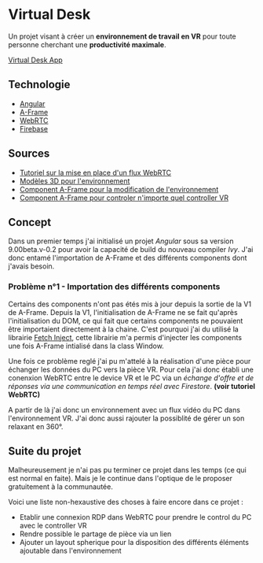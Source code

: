 # Virtual Desk
Un projet visant à créer un **environnement de travail en VR** pour toute personne cherchant une **productivité maximale**.

[Virtual Desk App](https://virtual-desk-dc535.web.app/)

## Technologie
* [Angular](https://angular.io/)
* [A-Frame](https://aframe.io/)
* [WebRTC](https://webrtc.org/)
* [Firebase](https://firebase.google.com/)

## Sources
* [Tutoriel sur la mise en place d'un flux WebRTC](https://www.grafikart.fr/tutoriels/webrtc-864)
* [Modèles 3D pour l'environnement](https://poly.google.com/)
* [Component A-Frame pour la modification de l'environnement](https://github.com/supermedium/aframe-environment-component)
* [Component A-Frame pour controler n'importe quel controller VR](https://github.com/wmurphyrd/aframe-super-hands-component)

## Concept
Dans un premier temps j'ai initialisé un projet *Angular* sous sa version 9.00beta.v-0.2 pour avoir la capacité de build du nouveau compiler *Ivy*.
J'ai donc entamé l'importation de A-Frame et des différents components dont j'avais besoin.

### Problème n°1 - Importation des différents components
Certains des components n'ont pas étés mis à jour depuis la sortie de la V1 de A-Frame.
Depuis la V1, l'initialisation de A-Frame ne se fait qu'après l'initialisation du DOM, ce qui fait que certains components ne pouvaient être importaient directement à la chaine. C'est pourquoi j'ai du utilisé la librairie [Fetch Inject](https://github.com/englishextra/fetch-inject/), cette librairie m'a permis d'injecter les components une fois A-Frame intialisé dans la class Window.

Une fois ce problème reglé j'ai pu m'attelé à la réalisation d'une pièce pour échanger les données du PC vers la pièce VR.
Pour cela j'ai donc établi une conenxion WebRTC entre le device VR et le PC via un *échange d'offre et de réponses via une communication en temps réel avec Firestore*. **(voir tutoriel WebRTC)**

A partir de là j'ai donc un environnement avec un flux vidéo du PC dans l'environnement VR.
J'ai donc aussi rajouter la possiblité de gérer un son relaxant en 360°.

## Suite du projet
Malheureusement je n'ai pas pu terminer ce projet dans les temps (ce qui est normal en faite).
Mais je le continue dans l'optique de le proposer gratuitement à la communautée.

Voici une liste non-hexaustive des choses à faire encore dans ce projet :
* Etablir une connexion RDP dans WebRTC pour prendre le control du PC avec le controller VR
* Rendre possible le partage de pièce via un lien
* Ajouter un layout spherique pour la disposition des différents éléments ajoutable dans l'environnement
